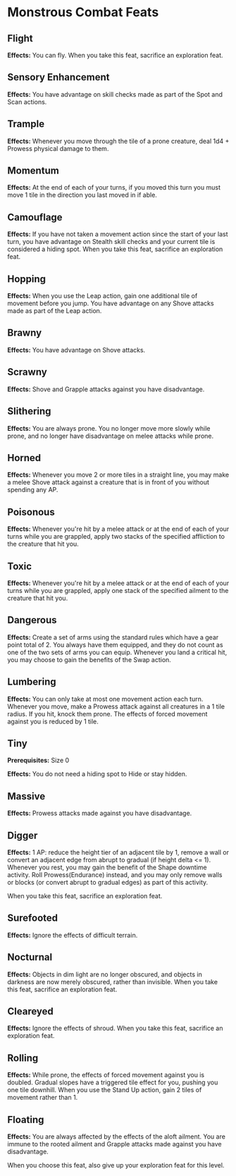 # Monstrous Combat Feats

## Flight

**Effects:** You can fly. When you take this feat, sacrifice an exploration feat.

## Sensory Enhancement

**Effects:** You have advantage on skill checks made as part of the Spot and Scan actions.

## Trample

**Effects:** Whenever you move through the tile of a prone creature, deal 1d4 + Prowess physical damage to them.

## Momentum

**Effects:** At the end of each of your turns, if you moved this turn you must move 1 tile in the direction you last moved in if able.

## Camouflage

**Effects:** If you have not taken a movement action since the start of your last turn, you have advantage on Stealth skill checks and your current tile is considered a hiding spot. When you take this feat, sacrifice an exploration feat.

## Hopping

**Effects:** When you use the Leap action, gain one additional tile of movement before you jump. You have advantage on any Shove attacks made as part of the Leap action.

## Brawny

**Effects:** You have advantage on Shove attacks.

## Scrawny

**Effects:** Shove and Grapple attacks against you have disadvantage.

## Slithering

**Effects:** You are always prone. You no longer move more slowly while prone, and no longer have disadvantage on melee attacks while prone.

## Horned

**Effects:** Whenever you move 2 or more tiles in a straight line, you may make a melee Shove attack against a creature that is in front of you without spending any AP.

## Poisonous

**Effects:** Whenever you're hit by a melee attack or at the end of each of your turns while you are grappled, apply two stacks of the specified affliction to the creature that hit you.

## Toxic

**Effects:** Whenever you're hit by a melee attack or at the end of each of your turns while you are grappled, apply one stack of the specified ailment to the creature that hit you.

## Dangerous

**Effects:** Create a set of arms using the standard rules which have a gear point total of 2. You always have them equipped, and they do not count as one of the two sets of arms you can equip. Whenever you land a critical hit, you may choose to gain the benefits of the Swap action.

## Lumbering

**Effects:** You can only take at most one movement action each turn. Whenever you move, make a Prowess attack against all creatures in a 1 tile radius. If you hit, knock them prone. The effects of forced movement against you is reduced by 1 tile.

## Tiny

**Prerequisites:** Size 0

**Effects:** You do not need a hiding spot to Hide or stay hidden.

## Massive

**Effects:** Prowess attacks made against you have disadvantage.

## Digger

**Effects:** 1 AP: reduce the height tier of an adjacent tile by 1, remove a wall or convert an adjacent edge from abrupt to gradual (if height delta <= 1). Whenever you rest, you may gain the benefit of the Shape downtime activity. Roll Prowess(Endurance) instead, and you may only remove walls or blocks (or convert abrupt to gradual edges) as part of this activity.

When you take this feat, sacrifice an exploration feat.

## Surefooted

**Effects:** Ignore the effects of difficult terrain.

## Nocturnal

**Effects:** Objects in dim light are no longer obscured, and objects in darkness are now merely obscured, rather than invisible. When you take this feat, sacrifice an exploration feat.

## Cleareyed

**Effects:** Ignore the effects of shroud. When you take this feat, sacrifice an exploration feat.

## Rolling

**Effects:** While prone, the effects of forced movement against you is doubled. Gradual slopes have a triggered tile effect for you, pushing you one tile downhill. When you use the Stand Up action, gain 2 tiles of movement rather than 1.

## Floating

**Effects:** You are always affected by the effects of the aloft ailment. You are immune to the rooted ailment and Grapple attacks made against you have disadvantage.

When you choose this feat, also give up your exploration feat for this level.
